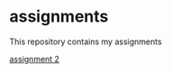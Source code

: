 # assignments
This repository contains my assignments

[assignment 2](https://github.com/BeestvanHeesch/assignments/blob/master/assignment2%20(1)%20(1).ipynb)
